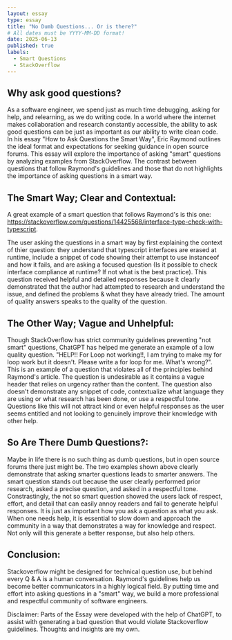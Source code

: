 ```yaml
---
layout: essay
type: essay
title: "No Dumb Questions... Or is there?"
# All dates must be YYYY-MM-DD format!
date: 2025-06-13
published: true
labels:
  - Smart Questions
  - StackOverflow
---
```


## Why ask good questions?
As a software engineer, we spend just as much time debugging, asking for help, and relearning, as we do writing code. In a world where the internet makes collaboration and research constantly accessible, the ability to ask good questions can be just as important as our ability to write clean code. In his essay "How to Ask Questions the Smart Way", Eric Raymond outlines the ideal format and expectations for seeking guidance in open source forums. This essay will explore the importance of asking "smart" questions by analyzing examples from StackOverflow. The contrast between questions that follow Raymond's guidelines and those that do not highlights the importance of asking questions in a smart way. 

## The Smart Way; Clear and Contextual: 
A great example of a smart question that follows Raymond's is  this one: 
https://stackoverflow.com/questions/14425568/interface-type-check-with-typescript. 

The user asking the questions in a smart way by first explaining the context of thier question:
they understand that typescript interfaces are erased at runtime, include a snippet of code showing their attempt to use instanceof and how it fails, and are asking a focused question (Is it possible to check interface compliance at runtime? If not what is the best practice). This question received helpful and detailed responses because it clearly demonstrated that the author had attempted to research and understand the issue, and defined the problems & what they have already tried. The amount of quality answers speaks to the quality of the question.


## The Other Way; Vague and Unhelpful: 
Though StackOverflow has strict community guidelines preventing "not smart" questions, ChatGPT has helped me generate an example of a low quality question. 
 "HELP!! For Loop not working!!, I am trying to make my for loop work but it doesn't. Please write a for loop for me. What's wrong?". This is an example of a question that violates all of the principles behind Raymond's article. The question is undesirable as it contains a vague header that relies on urgency rather than the content. The question also doesn't demonstrate any snippet of code, contextualize what language they are using or what research has been done, or use a respectful tone. Questions like this will not attract kind or even helpful responses as the user seems entitled and not looking to genuinely improve their knowledge with other help.

## So Are There Dumb Questions?: 
Maybe in life there is no such thing as dumb questions, but in open source forums there just might be. The two examples shown above clearly demonstrate that asking smarter questions leads to smarter answers. The smart question stands out because the user clearly performed prior research, asked a precise question, and asked in a respectful tone. Constrastingly, the not so smart question showed the users lack of respect, effort, and detail that can easily annoy readers and fail to generate helpful responses. It is just as important how you ask a question as what you ask. When one needs help, it is essential to slow down and approach the community in a way that demonstrates a way for knowledge and respect. Not only will this generate a better response, but also help others. 

## Conclusion:
Stackoverflow might be designed for technical question use, but behind every Q & A is a human conversation. Raymond's guidelines help us become better communicators in a highly logical field. By putting time and effort into asking questions in a "smart" way, we build a more professional and respectful community of software engineers. 

Disclaimer: 
Parts of the Essay were developed with the help of ChatGPT, to assist with generating a bad question that would violate Stackoverflow guidelines. Thoughts and insights are my own. 
